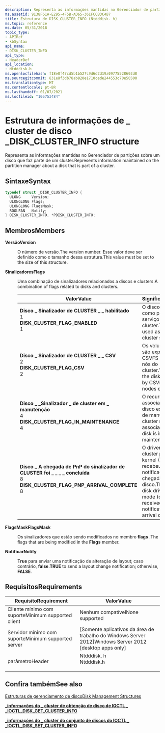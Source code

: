 ```yaml
---
description: Representa as informações mantidas no Gerenciador de partições sobre um disco que faz parte de um cluster.
ms.assetid: 9138F61A-E295-4F5B-AD65-361FCCB3C4B7
title: Estrutura de DISK_CLUSTER_INFO (Ntdddisk. h)
ms.topic: reference
ms.date: 05/31/2018
topic_type:
- APIRef
- kbSyntax
api_name:
- DISK_CLUSTER_INFO
api_type:
- HeaderDef
api_location:
- Ntdddisk.h
ms.openlocfilehash: f18e8f47cd5b1b527c9d6d2d19a09775528602d8
ms.sourcegitcommit: 831e8f3db78ab820e1710cede244553c70e50500
ms.translationtype: MT
ms.contentlocale: pt-BR
ms.lasthandoff: 01/07/2021
ms.locfileid: "105753484"
---
```

# <a name="disk_cluster_info-structure"></a><span data-ttu-id="9745d-103">Estrutura de informações de \_ cluster de disco \_</span><span class="sxs-lookup"><span data-stu-id="9745d-103">DISK\_CLUSTER\_INFO structure</span></span>

<span data-ttu-id="9745d-104">Representa as informações mantidas no Gerenciador de partições sobre um disco que faz parte de um cluster.</span><span class="sxs-lookup"><span data-stu-id="9745d-104">Represents information maintained on the partition manager about a disk that is part of a cluster.</span></span>

## <a name="syntax"></a><span data-ttu-id="9745d-105">Sintaxe</span><span class="sxs-lookup"><span data-stu-id="9745d-105">Syntax</span></span>


```C++
typedef struct _DISK_CLUSTER_INFO {
  ULONG     Version;
  ULONGLONG Flags;
  ULONGLONG FlagsMask;
  BOOLEAN   Notify;
} DISK_CLUSTER_INFO, *PDISK_CLUSTER_INFO;
```



## <a name="members"></a><span data-ttu-id="9745d-106">Membros</span><span class="sxs-lookup"><span data-stu-id="9745d-106">Members</span></span>

<dl> <dt>

<span data-ttu-id="9745d-107">**Versão**</span><span class="sxs-lookup"><span data-stu-id="9745d-107">**Version**</span></span>
</dt> <dd>

<span data-ttu-id="9745d-108">O número de versão.</span><span class="sxs-lookup"><span data-stu-id="9745d-108">The version number.</span></span> <span data-ttu-id="9745d-109">Esse valor deve ser definido como o tamanho dessa estrutura.</span><span class="sxs-lookup"><span data-stu-id="9745d-109">This value must be set to the size of this structure.</span></span>

</dd> <dt>

<span data-ttu-id="9745d-110">**Sinalizadores**</span><span class="sxs-lookup"><span data-stu-id="9745d-110">**Flags**</span></span>
</dt> <dd>

<span data-ttu-id="9745d-111">Uma combinação de sinalizadores relacionados a discos e clusters.</span><span class="sxs-lookup"><span data-stu-id="9745d-111">A combination of flags related to disks and clusters.</span></span>



| <span data-ttu-id="9745d-112">Valor</span><span class="sxs-lookup"><span data-stu-id="9745d-112">Value</span></span>                                                                                                                                                                                                                                                                                               | <span data-ttu-id="9745d-113">Significado</span><span class="sxs-lookup"><span data-stu-id="9745d-113">Meaning</span></span>                                                                                                                 |
|-----------------------------------------------------------------------------------------------------------------------------------------------------------------------------------------------------------------------------------------------------------------------------------------------------|-------------------------------------------------------------------------------------------------------------------------|
| <span id="DISK_CLUSTER_FLAG_ENABLED"></span><span id="disk_cluster_flag_enabled"></span><dl> <span data-ttu-id="9745d-114"><dt>**Disco \_ Sinalizador de CLUSTER \_ \_ habilitado**</dt> <dt>1</dt></span><span class="sxs-lookup"><span data-stu-id="9745d-114"><dt>**DISK\_CLUSTER\_FLAG\_ENABLED**</dt> <dt>1</dt></span></span> </dl>                                          | <span data-ttu-id="9745d-115">O disco é usado como parte do serviço de cluster.</span><span class="sxs-lookup"><span data-stu-id="9745d-115">The disk is used as part of the cluster service.</span></span><br/>                                                             |
| <span id="DISK_CLUSTER_FLAG_CSV"></span><span id="disk_cluster_flag_csv"></span><dl> <span data-ttu-id="9745d-116"><dt>**Disco \_ Sinalizador de CLUSTER \_ \_ CSV**</dt> <dt>2</dt></span><span class="sxs-lookup"><span data-stu-id="9745d-116"><dt>**DISK\_CLUSTER\_FLAG\_CSV**</dt> <dt>2</dt></span></span> </dl>                                                      | <span data-ttu-id="9745d-117">Os volumes no disco são expostos por CSVFS em todos os nós do cluster.</span><span class="sxs-lookup"><span data-stu-id="9745d-117">Volumes on the disk are exposed by CSVFS on all nodes of the cluster.</span></span><br/>                                        |
| <span id="DISK_CLUSTER_FLAG_IN_MAINTENANCE"></span><span id="disk_cluster_flag_in_maintenance"></span><dl> <span data-ttu-id="9745d-118"><dt>**Disco \_ \_Sinalizador \_ de cluster em \_ manutenção**</dt> <dt>4</dt></span><span class="sxs-lookup"><span data-stu-id="9745d-118"><dt>**DISK\_CLUSTER\_FLAG\_IN\_MAINTENANCE**</dt> <dt>4</dt></span></span> </dl>                    | <span data-ttu-id="9745d-119">O recurso de cluster associado a este disco está em modo de manutenção.</span><span class="sxs-lookup"><span data-stu-id="9745d-119">The cluster resource associated with this disk is in maintenance mode.</span></span><br/>                                       |
| <span id="DISK_CLUSTER_FLAG_PNP_ARRIVAL_COMPLETE"></span><span id="disk_cluster_flag_pnp_arrival_complete"></span><dl> <span data-ttu-id="9745d-120"><dt>**Disco \_ A chegada de PnP do sinalizador de CLUSTER foi \_ \_ \_ \_ concluída**</dt> <dt>8</dt></span><span class="sxs-lookup"><span data-stu-id="9745d-120"><dt>**DISK\_CLUSTER\_FLAG\_PNP\_ARRIVAL\_COMPLETE**</dt> <dt>8</dt></span></span> </dl> | <span data-ttu-id="9745d-121">O driver de disco de cluster para o modo kernel (Clusdisk) recebeu uma notificação PnP da chegada do disco.</span><span class="sxs-lookup"><span data-stu-id="9745d-121">The cluster disk driver for kernel mode (clusdisk) has received PnP notification of the arrival of the disk.</span></span><br/> |



 

</dd> <dt>

<span data-ttu-id="9745d-122">**FlagsMask**</span><span class="sxs-lookup"><span data-stu-id="9745d-122">**FlagsMask**</span></span>
</dt> <dd>

<span data-ttu-id="9745d-123">Os sinalizadores que estão sendo modificados no membro **flags** .</span><span class="sxs-lookup"><span data-stu-id="9745d-123">The flags that are being modified in the **Flags** member.</span></span>

</dd> <dt>

<span data-ttu-id="9745d-124">**Notificar**</span><span class="sxs-lookup"><span data-stu-id="9745d-124">**Notify**</span></span>
</dt> <dd>

<span data-ttu-id="9745d-125">**True** para enviar uma notificação de alteração de layout; caso contrário, **false**.</span><span class="sxs-lookup"><span data-stu-id="9745d-125">**TRUE** to send a layout change notification; otherwise, **FALSE**.</span></span>

</dd> </dl>

## <a name="requirements"></a><span data-ttu-id="9745d-126">Requisitos</span><span class="sxs-lookup"><span data-stu-id="9745d-126">Requirements</span></span>



| <span data-ttu-id="9745d-127">Requisito</span><span class="sxs-lookup"><span data-stu-id="9745d-127">Requirement</span></span> | <span data-ttu-id="9745d-128">Valor</span><span class="sxs-lookup"><span data-stu-id="9745d-128">Value</span></span> |
|-------------------------------------|---------------------------------------------------------------------------------------|
| <span data-ttu-id="9745d-129">Cliente mínimo com suporte</span><span class="sxs-lookup"><span data-stu-id="9745d-129">Minimum supported client</span></span><br/> | <span data-ttu-id="9745d-130">Nenhum compatível</span><span class="sxs-lookup"><span data-stu-id="9745d-130">None supported</span></span><br/>                                                             |
| <span data-ttu-id="9745d-131">Servidor mínimo com suporte</span><span class="sxs-lookup"><span data-stu-id="9745d-131">Minimum supported server</span></span><br/> | <span data-ttu-id="9745d-132">\[Somente aplicativos da área de trabalho do Windows Server 2012\]</span><span class="sxs-lookup"><span data-stu-id="9745d-132">Windows Server 2012 \[desktop apps only\]</span></span><br/>                                  |
| <span data-ttu-id="9745d-133">parâmetro</span><span class="sxs-lookup"><span data-stu-id="9745d-133">Header</span></span><br/>                   | <dl> <span data-ttu-id="9745d-134"><dt>Ntdddisk. h</dt></span><span class="sxs-lookup"><span data-stu-id="9745d-134"><dt>Ntdddisk.h</dt></span></span> </dl> |



## <a name="see-also"></a><span data-ttu-id="9745d-135">Confira também</span><span class="sxs-lookup"><span data-stu-id="9745d-135">See also</span></span>

<dl> <dt>

[<span data-ttu-id="9745d-136">Estruturas de gerenciamento de disco</span><span class="sxs-lookup"><span data-stu-id="9745d-136">Disk Management Structures</span></span>](disk-management-structures.md)
</dt> <dt>

[<span data-ttu-id="9745d-137">**\_informações do \_ cluster de obtenção de disco de IOCTL \_ \_**</span><span class="sxs-lookup"><span data-stu-id="9745d-137">**IOCTL\_DISK\_GET\_CLUSTER\_INFO**</span></span>](ioctl-disk-get-cluster-info.md)
</dt> <dt>

[<span data-ttu-id="9745d-138">**\_informações do \_ cluster do conjunto de discos do IOCTL \_ \_**</span><span class="sxs-lookup"><span data-stu-id="9745d-138">**IOCTL\_DISK\_SET\_CLUSTER\_INFO**</span></span>](ioctl-disk-set-cluster-info.md)
</dt> </dl>

 

 




